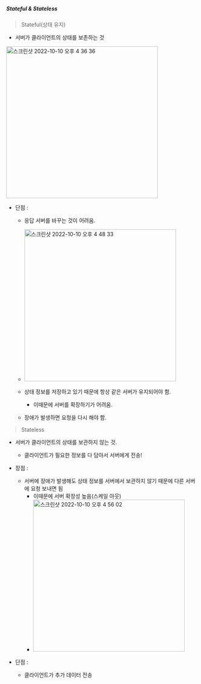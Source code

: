 ##### Stateful & Stateless

> Stateful(상태 유지)

- 서버가 클라이언트의 상태를 보존하는 것

<img width="400" alt="스크린샷 2022-10-10 오후 4 36 36" src="https://user-images.githubusercontent.com/91196025/196190125-8456c64d-d687-4f02-a48b-4433c497314b.png">


- 단점 : 

  - 응답 서버를 바꾸는 것이 어려움.

  - <img width="400" alt="스크린샷 2022-10-10 오후 4 48 33" src="https://user-images.githubusercontent.com/91196025/196190274-fa9b2117-df56-4679-9d09-421d62e654a6.png">


  - 상태 정보를 저장하고 있기 때문에 항상 같은 서버가 유지되어야 함.

    - 이때문에 서버를 확장하기가 어려움.

  - 장애가 발생하면 요청을 다시 해야 함.

    

> Stateless

- 서버가 클라이언트의 상태를 보관하지 않는 것.
  - 클라이언트가 필요한 정보를 다 담아서 서버에게 전송!
- 장점 :
  - 서버에 장애가 발생해도 상태 정보를 서버에서 보관하지 않기 때문에 다른 서버에 요청 보내면 됨
    - 이때문에 서버 확장성 높음(스케일 아웃)
    - <img width="400" alt="스크린샷 2022-10-10 오후 4 56 02" src="https://user-images.githubusercontent.com/91196025/196190394-7f4ce6f2-26d2-4bc1-936e-14e0d56a231e.png">

- 단점 : 
  - 클라이언트가 추가 데이터 전송 
